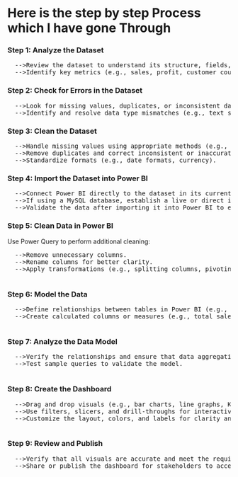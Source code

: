 <h1> Here is the step by step Process which I have gone Through</h1>
<h3>Step 1: Analyze the Dataset</h3>
<pre>
  -->Review the dataset to understand its structure, fields, and content.
  -->Identify key metrics (e.g., sales, profit, customer count) and dimensions (e.g., region, product, category) for analysis.
</pre>
  

<h3>Step 2: Check for Errors in the Dataset</h3>
<pre>
  -->Look for missing values, duplicates, or inconsistent data entries.
  -->Identify and resolve data type mismatches (e.g., text stored as numbers or dates in incorrect formats).
</pre>


<h3>Step 3: Clean the Dataset</h3>
<pre>
  -->Handle missing values using appropriate methods (e.g., imputation or deletion).
  -->Remove duplicates and correct inconsistent or inaccurate entries.
  -->Standardize formats (e.g., date formats, currency).
</pre>

<h3>Step 4: Import the Dataset into Power BI</h3>

<pre>
  -->Connect Power BI directly to the dataset in its current format (e.g., Excel, CSV, or MySQL database).
  -->If using a MySQL database, establish a live or direct import connection to ensure data access.
  -->Validate the data after importing it into Power BI to ensure consistency with the original source.
</pre>

<h3>Step 5: Clean Data in Power BI</h3>

  Use Power Query to perform additional cleaning:
  <pre>
  -->Remove unnecessary columns.
  -->Rename columns for better clarity.
  -->Apply transformations (e.g., splitting columns, pivoting/unpivoting data)
  </pre>

<h3>Step 6: Model the Data</h3>

  <pre>
  -->Define relationships between tables in Power BI (e.g., linking sales, customers, and products).
  -->Create calculated columns or measures (e.g., total sales, profit margin) as needed for analysis.
  </pre>

<h3>Step 7: Analyze the Data Model</h3>

  <pre>
  -->Verify the relationships and ensure that data aggregations (e.g., sum, average) are accurate.
  -->Test sample queries to validate the model.
  </pre>

<h3>Step 8: Create the Dashboard</h3>

  <pre>
  -->Drag and drop visuals (e.g., bar charts, line graphs, KPIs, slicers) to represent the data insights effectively.
  -->Use filters, slicers, and drill-throughs for interactivity.
  -->Customize the layout, colors, and labels for clarity and aesthetics.
  </pre>

<h3>Step 9: Review and Publish</h3>

<pre>
  -->Verify that all visuals are accurate and meet the requirements.
  -->Share or publish the dashboard for stakeholders to access insights.
</pre>
